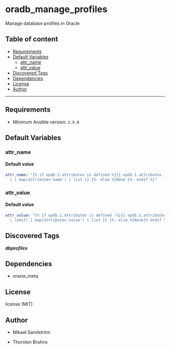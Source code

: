 # oradb_manage_profiles

Manage database profiles in Oracle

## Table of content

- [Requirements](#requirements)
- [Default Variables](#default-variables)
  - [attr_name](#attr_name)
  - [attr_value](#attr_value)
- [Discovered Tags](#discovered-tags)
- [Dependencies](#dependencies)
- [License](#license)
- [Author](#author)

---

## Requirements

- Minimum Ansible version: `2.9.0`


## Default Variables

### attr_name

#### Default value

```YAML
attr_name: "{% if opdb.1.attributes is defined %}{{ opdb.1.attributes | default (omit)\
  \ | map(attribute='name') | list }} {%- else %}None {%- endif %}"
```

### attr_value

#### Default value

```YAML
attr_value: "{% if opdb.1.attributes is defined -%}{{ opdb.1.attributes | default\
  \ (omit) | map(attribute='value') | list }} {%- else %}None{% endif %}"
```

## Discovered Tags

**_dbprofiles_**


## Dependencies

- orasw_meta

## License

license (MIT)

## Author

- Mikael Sandström

- Thorsten Bruhns
